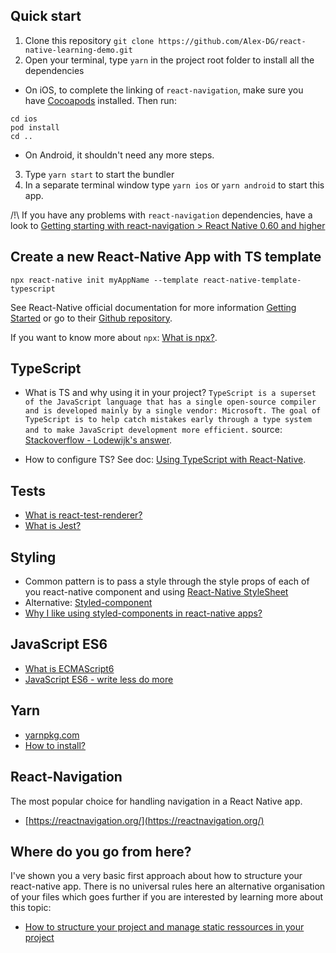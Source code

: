 ## Quick start

1. Clone this repository `git clone https://github.com/Alex-DG/react-native-learning-demo.git`
2. Open your terminal, type `yarn` in the project root folder to install all the dependencies

- On iOS, to complete the linking of `react-navigation`, make sure you have [Cocoapods](https://cocoapods.org/) installed. Then run:

```
cd ios
pod install
cd ..
```

- On Android, it shouldn't need any more steps.

3. Type `yarn start` to start the bundler
4. In a separate terminal window type `yarn ios` or `yarn android` to start this app.

/!\ If you have any problems with `react-navigation` dependencies, have a look to [Getting starting with react-navigation > React Native 0.60 and higher](https://reactnavigation.org/docs/en/3.x/getting-started.html)

## Create a new React-Native App with TS template

`npx react-native init myAppName --template react-native-template-typescript`

See React-Native official documentation for more information [Getting Started](https://facebook.github.io/react-native/docs/getting-started.html) or go to their [Github repository](https://github.com/facebook/react-native).

If you want to know more about `npx`: [What is npx?](https://dev.to/matheusgomes062/what-is-npx-2oj9).

## TypeScript

- What is TS and why using it in your project?
  `TypeScript is a superset of the JavaScript language that has a single open-source compiler and is developed mainly by a single vendor: Microsoft. The goal of TypeScript is to help catch mistakes early through a type system and to make JavaScript development more efficient.`
  source: [Stackoverflow - Lodewijk's answer](https://stackoverflow.com/a/35048303/6521).

- How to configure TS?
  See doc: [Using TypeScript with React-Native](https://facebook.github.io/react-native/blog/2018/05/07/using-typescript-with-react-native.html).

## Tests

- [What is react-test-renderer?](https://reactjs.org/docs/test-renderer.html)
- [What is Jest?](https://jestjs.io/en/)

## Styling

- Common pattern is to pass a style through the style props of each of you react-native component and using [React-Native StyleSheet](https://facebook.github.io/react-native/docs/style)
- Alternative: [Styled-component](https://styled-components.com/)
- [Why I like using styled-components in react-native apps?](https://medium.com/building-with-react-native/why-i-like-using-styled-components-in-react-native-apps-1x10-6f98a46efdf9)

## JavaScript ES6

- [What is ECMAScript6](https://www.w3schools.com/Js/js_es6.asp)
- [JavaScript ES6 - write less do more](https://www.freecodecamp.org/news/write-less-do-more-with-javascript-es6-5fd4a8e50ee2/)

## Yarn

- [yarnpkg.com](https://yarnpkg.com/)
- [How to install?](https://classic.yarnpkg.com/en/docs/install/#mac-stable)

## React-Navigation

The most popular choice for handling navigation in a React Native app.

- [https://reactnavigation.org/](https://reactnavigation.org/)

## Where do you go from here?

I've shown you a very basic first approach about how to structure your react-native app.
There is no universal rules here an alternative organisation of your files which goes further
if you are interested by learning more about this topic:

- [How to structure your project and manage static ressources in your project](https://www.freecodecamp.org/news/how-to-structure-your-project-and-manage-static-resources-in-react-native-6f4cfc947d92/)

